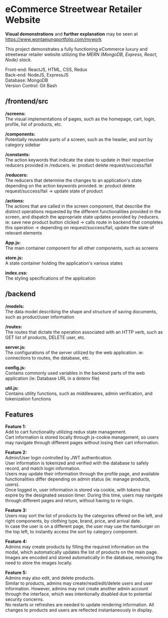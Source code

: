 # eCommerce Streetwear Retailer Website
**Visual demonstrations** and **further explanation** may be seen at https://www.wontaejungportfolio.com/mywork

This project demonstrates a fully functioning eCommerce luxury and streetwear retailer website utilizing the *MERN (MongoDB, Express, React, Node) stack*.

Front-end: ReactJS, HTML, CSS, Redux  
Back-end: NodeJS, ExpressJS  
Database: MongoDB  
Version Control: Git Bash  

## /frontend/src

**/screens:**  
The visual implementations of pages, such as the homepage, cart, login, profile, list of products, etc.

**/components:**  
Potentially reuseable parts of a screen, such as the header, and sort by category sidebar

**/constants:**  
The action keywords that indicate the state to update in their respective reducers provided in /reducers. ie: product delete request/success/fail

**/reducers:**  
The reducers that determine the changes to an application's state depending on the action keywords provided. ie: product delete request/success/fail -> update state of product

**/actions:**  
The actions that are called in the screen component, that describe the distinct operations requested by the different functionalities provided in the screen, and dispatch the appropriate state updates provided by /reducers. ie: save new product button clicked -> calls route in backend that completes this operation -> depending on request/success/fail, update the state of relevant elements

**App.js:**  
The main container component for all other components, such as screens

**store.js:**  
A state container holding the application's various states

**index.css:**  
The styling specifications of the application

## /backend

**/models:**  
The data model describing the shape and structure of saving documents, such as product/user information

**/routes:**  
The routes that dictate the operation associated with an HTTP verb, such as GET list of products, DELETE user, etc.

**server.js:**  
The configurations of the server utilized by the web application. ie: connections to routes, the database, etc. 

**config.js:**  
Contains commonly used variables in the backend parts of the web application (ie: Database URL in a dotenv file)

**util.js:**  
Contains utility functions, such as middlewares, admin verification, and tokenization functions

## Features

**Feature 1:**  
Add to cart functionality utilizing redux state management.  
Cart information is stored locally through js-cookie management, so users may navigate through different pages without losing their cart information.

**Feature 2:**  
Admin/User login controlled by JWT authentication.  
User information is tokenized and verified with the database to safely record, and match login information.  
Users may update their information through the profile page, and available functionalities differ depending on admin status (ie: manage products, users).  
Once logged in, user information is stored via cookie, with tokens that expire by the designated session timer. During this time, users may navigate through different pages and return, without having to re-login.

**Feature 3:**  
Users may sort the list of products by the categories offered on the left, and right components, by clothing type, brand, price, and arrival date.  
In case the user is on a different page, the user may use the hamburger on the top left, to instantly access the sort by category component.  

**Feature 4:**  
Admins may create products by filling the required information on the modal, which automatically updates the list of products on the main page.  
Images are encoded and stored automatically in the database, removing the need to store the images locally.  

**Feature 5:**  
Admins may also edit, and delete products.  
Similar to products, admins may create/read/edit/delete users and user information. However, admins may not create another admin account through the interface, which was intentionally disabled due to potential security concerns.  
No restarts or refreshes are needed to update rendering information. All changes to products and users are reflected instantaneously in display.  
